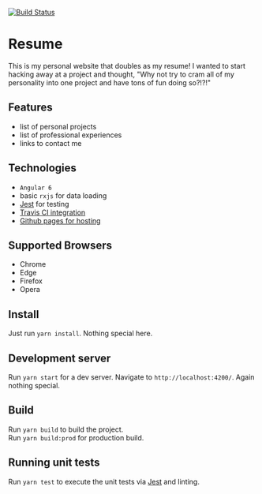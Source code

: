 [![Build Status](https://travis-ci.org/RyanClementsHax/resume.svg?branch=master)](https://travis-ci.org/RyanClementsHax/resume)

# Resume

This is my personal website that doubles as my resume! I wanted to start hacking away at a project and thought, "Why not try to cram all of my personality into one project and have tons of fun doing so?!?!"

## Features

* list of personal projects
* list of professional experiences
* links to contact me

## Technologies

* `Angular 6`
* basic `rxjs` for data loading
* [Jest](https://jestjs.io/) for testing
* [Travis CI integration](https://travis-ci.org/RyanClementsHax/resume)
* [Github pages for hosting](https://ryanclementshax.github.io/resume)

## Supported Browsers

* Chrome
* Edge
* Firefox
* Opera

## Install

Just run `yarn install`. Nothing special here.

## Development server

Run `yarn start` for a dev server. Navigate to `http://localhost:4200/`. Again nothing special.

## Build

Run `yarn build` to build the project.\
Run `yarn build:prod` for production build.

## Running unit tests

Run `yarn test` to execute the unit tests via [Jest](https://jestjs.io/) and linting.
